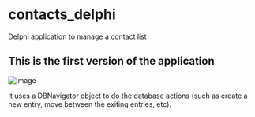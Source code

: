 # contacts_delphi
Delphi application to manage a contact list

## This is the first version of the application
![image](https://user-images.githubusercontent.com/62629566/151153307-2eb52aa1-7df1-4385-87c9-c7bd9da199e5.png)

It uses a DBNavigator object to do the database actions (such as create a new entry, move between the exiting entries, etc).
